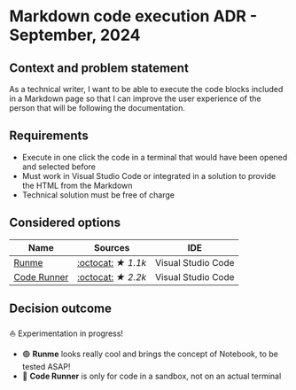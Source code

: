# Markdown code execution ADR - September, 2024

## Context and problem statement

As a technical writer, I want to be able to execute the code blocks included in a Markdown page so that I can improve the user experience of the person that will be following the documentation.

## Requirements

* Execute in one click the code in a terminal that would have been opened and selected before
* Must work in Visual Studio Code or integrated in a solution to provide the HTML from the Markdown
* Technical solution must be free of charge

## Considered options

Name                                                                                         | Sources                                                                    | IDE
---------------------------------------------------------------------------------------------|----------------------------------------------------------------------------|-------------------
[Runme](https://docs.runme.dev/)                                                             | [:octocat:](https://github.com/coder/code-server) _★ 1.1k_                 | Visual Studio Code
[Code Runner](https://marketplace.visualstudio.com/items?itemName=formulahendry.code-runner) | [:octocat:](https://github.com/formulahendry/vscode-code-runner)  _★ 2.2k_ | Visual Studio Code

## Decision outcome

⛵ Experimentation in progress!

* 🟢 **Runme** looks really cool and brings the concept of Notebook, to be tested ASAP!
* 🔴 **Code Runner**  is only for code in a sandbox, not on an actual terminal
